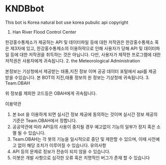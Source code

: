 # KNDBbot
This bot is Korea natural bot use korea pubulic api
copyright
1. Han River Flood Control Center

한강홍수통제소가 제공하는 API 및 데이터파일 등에 대한 저작권은 한강홍수통제소 혹은 제3자에 있고, 한강홍수통제소의 이용허락으로 인해 사용자가 당해 API 및 데이터파일 등에 대한 저작권을 취득하는 것은 아닙니다. 다만, 사용자가 제작한 프로그램에 대한 저작권은 사용자에게 귀속됩니다.
2. the Meteorological Administration

   본정보는 기상청에서 제공받는 태풍,지진 정보 이며 공공 데이터 포털에서 api를 제공 받을 수있습니다. 본 BOT의 지진,태풍 정보의 원 정보는 기상청에 귀속됩니다.
3. Team.OBAH

   위 정보를 제외한 코드등은 OBAH에게 귀속됩니다.
   
이용약관
1. 본 bot 을 이용하게 되면 실시간 정보 제공에 동의하는 것이며 실시간 정보 제공의 기준은 Team.OBAH에서 정합니다.
2. 공공약관에 따라 API등의 사용이 중지될 경우 예고없이 기능의 일부가 정지 혹은 소멸 될 수 있습니다.
3. Team.OBAH는 각 봇의 기능을 일시적으로 중단 및 제한할 수 있으며, 이때 사전예고 없이 해당 조치가 이루어질 수 있습니다.
유의사항
1. API 등의 문제로 정보가 전송이 되지 않을 수 있습니다.
2. 이봇은 개발 사항으로 심각한 오류 혹은 치명적인 버그가 존재 할 수 있습니다
